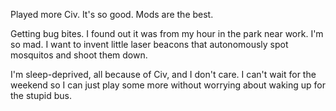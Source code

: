 Played more Civ. It's so good. Mods are the best.

Getting bug bites. I found out it was from my hour in the park near work. I'm so mad. I want to invent little laser beacons that autonomously spot mosquitos and shoot them down.

I'm sleep-deprived, all because of Civ, and I don't care. I can't wait for the weekend so I can just play some more without worrying about waking up for the stupid bus.
